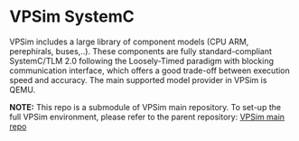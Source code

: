 VPSim SystemC
=============

VPSim includes a large library of component models (CPU ARM, perephirals, buses,..). These components are fully standard-compliant SystemC/TLM 2.0 following the Loosely-Timed paradigm with blocking communication interface, which offers a good trade-off between execution speed and accuracy.
The main supported model provider in VPSim is QEMU.

**NOTE:** This repo is a submodule of VPSim main repository. To set-up the full VPSim environment, please refer to the parent repository: [VPSim main repo](https://github.com/CEA-LIST/VPSim.git)

